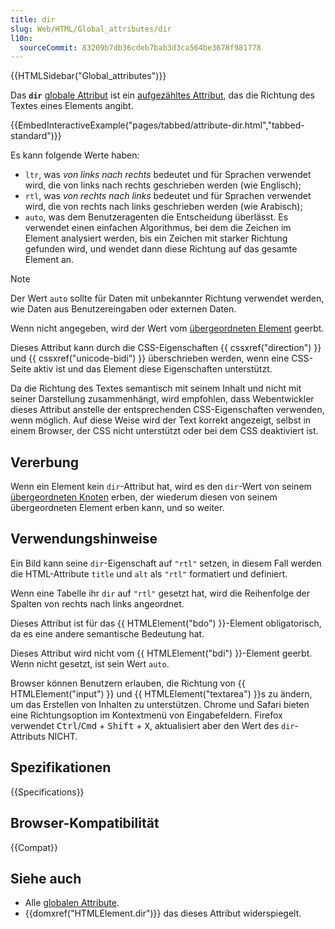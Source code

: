 ```yaml
---
title: dir
slug: Web/HTML/Global_attributes/dir
l10n:
  sourceCommit: 83209b7db36cdeb7bab3d3ca564be3678f981778
---
```


{{HTMLSidebar("Global_attributes")}}

Das **`dir`** [globale Attribut](/de/docs/Web/HTML/Global_attributes) ist ein [aufgezähltes Attribut](/de/docs/Glossary/Enumerated), das die Richtung des Textes eines Elements angibt.

{{EmbedInteractiveExample("pages/tabbed/attribute-dir.html","tabbed-standard")}}

Es kann folgende Werte haben:

- `ltr`, was _von links nach rechts_ bedeutet und für Sprachen verwendet wird, die von links nach rechts geschrieben werden (wie Englisch);
- `rtl`, was _von rechts nach links_ bedeutet und für Sprachen verwendet wird, die von rechts nach links geschrieben werden (wie Arabisch);
- `auto`, was dem Benutzeragenten die Entscheidung überlässt. Es verwendet einen einfachen Algorithmus, bei dem die Zeichen im Element analysiert werden, bis ein Zeichen mit starker Richtung gefunden wird, und wendet dann diese Richtung auf das gesamte Element an.

> [!NOTE]
> Der Wert `auto` sollte für Daten mit unbekannter Richtung verwendet werden, wie Daten aus Benutzereingaben oder externen Daten.

Wenn nicht angegeben, wird der Wert vom [übergeordneten Element](#vererbung) geerbt.

Dieses Attribut kann durch die CSS-Eigenschaften {{ cssxref("direction") }} und {{ cssxref("unicode-bidi") }} überschrieben werden, wenn eine CSS-Seite aktiv ist und das Element diese Eigenschaften unterstützt.

Da die Richtung des Textes semantisch mit seinem Inhalt und nicht mit seiner Darstellung zusammenhängt, wird empfohlen, dass Webentwickler dieses Attribut anstelle der entsprechenden CSS-Eigenschaften verwenden, wenn möglich. Auf diese Weise wird der Text korrekt angezeigt, selbst in einem Browser, der CSS nicht unterstützt oder bei dem CSS deaktiviert ist.

## Vererbung

Wenn ein Element kein `dir`-Attribut hat, wird es den `dir`-Wert von seinem [übergeordneten Knoten](/de/docs/Glossary/Node/DOM) erben, der wiederum diesen von seinem übergeordneten Element erben kann, und so weiter.

## Verwendungshinweise

Ein Bild kann seine `dir`-Eigenschaft auf `"rtl"` setzen, in diesem Fall werden die HTML-Attribute `title` und `alt` als `"rtl"` formatiert und definiert.

Wenn eine Tabelle ihr `dir` auf `"rtl"` gesetzt hat, wird die Reihenfolge der Spalten von rechts nach links angeordnet.

Dieses Attribut ist für das {{ HTMLElement("bdo") }}-Element obligatorisch, da es eine andere semantische Bedeutung hat.

Dieses Attribut wird nicht vom {{ HTMLElement("bdi") }}-Element geerbt. Wenn nicht gesetzt, ist sein Wert `auto`.

Browser können Benutzern erlauben, die Richtung von {{ HTMLElement("input") }} und {{ HTMLElement("textarea") }}s zu ändern, um das Erstellen von Inhalten zu unterstützen. Chrome und Safari bieten eine Richtungsoption im Kontextmenü von Eingabefeldern. Firefox verwendet <kbd>Ctrl</kbd>/<kbd>Cmd</kbd> + <kbd>Shift</kbd> + <kbd>X</kbd>, aktualisiert aber den Wert des `dir`-Attributs NICHT.

## Spezifikationen

{{Specifications}}

## Browser-Kompatibilität

{{Compat}}

## Siehe auch

- Alle [globalen Attribute](/de/docs/Web/HTML/Global_attributes).
- {{domxref("HTMLElement.dir")}} das dieses Attribut widerspiegelt.
